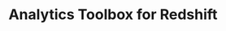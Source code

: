 ---
title: Analytics Toolbox for Redshift
description: "Unlock Spatial Analytics in Redshift"
icon: "/img/icons/redshift-analytics-toolbox.png"
repoUrl: https://github.com/CartoDB/analytics-toolbox-core

url: analytics-toolbox-redshift
indexPage: "overview/getting-started.md"

cascade:
  basePath: analytics-toolbox-redshift
  menu:
    - title: "Overview"
      folder:
        - title: "Getting started"
        - title: "Getting access"
        - title: "Spatial indexes"
        - title: "Tilesets"
    # - title: "Guides"
    #   folder:
    #     - title: "Running queries from Builder"
    - title: "Examples"
    #   folder:
    #     - title: "A Quadkey grid of stores locations and simple cannibalization analysis"
    #     - title: "Minkowski distance to perform cannibalization analysis"
    #     - title: "Computing US airport connections and route interpolations"
    #     - title: "New supplier offices based on store locations clusters"
    #     - title: "Analyzing store location coverage using a Voronoi diagram"
    #     - title: "Enrichment of catchment areas for store characterization"
    - title: "SQL Reference"
      folder:
        - title: "Overview"
        - title: "clustering"
        - title: "constructors"
        - title: "lds"
        - title: "placekey"
        - title: "processing"
        - title: "quadkey"
        - title: "random"
        - title: "s2"
        - title: "tiler"
        - title: "transformations"
    - title: "Release notes"
---